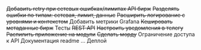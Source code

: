 ~~Добавить retry при сетевых ошибках/лимитах API бирж~~
~~Разделять ошибки по типам: сетевая, лимит, данные~~
~~Расширить логирование с уровнями и контекстом~~
Добавить метрики Grafana
~~Кешировать метаданные бирж~~
Тесты
~~REST API~~
~~Настроить уведомления в телегу~~
~~Распилить приложение на модули~~
~~Сделать морду~~
Ограничение доступа к API
Документация
readme
...
Деплой